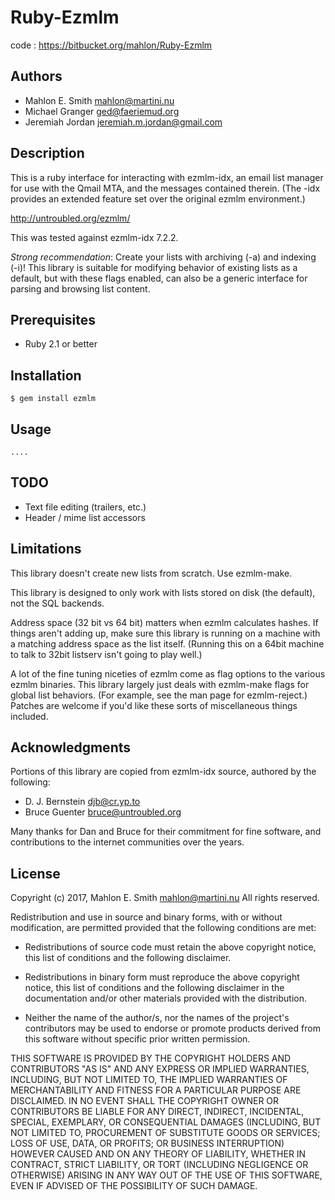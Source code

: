 # Ruby-Ezmlm

code
: https://bitbucket.org/mahlon/Ruby-Ezmlm


## Authors

* Mahlon E. Smith <mahlon@martini.nu>
* Michael Granger <ged@faeriemud.org>
* Jeremiah Jordan <jeremiah.m.jordan@gmail.com>


## Description

This is a ruby interface for interacting with ezmlm-idx, an email list
manager for use with the Qmail MTA, and the messages contained therein.
(The -idx provides an extended feature set over the original ezmlm
environment.)

http://untroubled.org/ezmlm/

This was tested against ezmlm-idx 7.2.2.

*Strong recommendation*: Create your lists with archiving (-a) and
indexing (-i)!   This library is suitable for modifying behavior of
existing lists as a default, but with these flags enabled, can also
be a generic interface for parsing and browsing list content.


## Prerequisites

* Ruby 2.1 or better


## Installation

    $ gem install ezmlm

## Usage

	....


## TODO

  - Text file editing (trailers, etc.)
  - Header / mime list accessors


## Limitations

This library doesn't create new lists from scratch.  Use ezmlm-make.

This library is designed to only work with lists stored on disk (the
default), not the SQL backends.

Address space (32 bit vs 64 bit) matters when ezmlm calculates hashes.
If things aren't adding up, make sure this library is running on a
machine with a matching address space as the list itself.  (Running this
on a 64bit machine to talk to 32bit listserv isn't going to play well.)

A lot of the fine tuning niceties of ezmlm come as flag options to
the various ezmlm binaries.  This library largely just deals with
ezmlm-make flags for global list behaviors.  (For example, see the man
page for ezmlm-reject.)  Patches are welcome if you'd like these sorts
of miscellaneous things included.


## Acknowledgments

Portions of this library are copied from ezmlm-idx source, authored by
the following:

 * D. J. Bernstein <djb@cr.yp.to>
 * Bruce Guenter <bruce@untroubled.org>

Many thanks for Dan and Bruce for their commitment for fine software, and
contributions to the internet communities over the years.


## License

Copyright (c) 2017, Mahlon E. Smith <mahlon@martini.nu>
All rights reserved.

Redistribution and use in source and binary forms, with or without
modification, are permitted provided that the following conditions are met:

  * Redistributions of source code must retain the above copyright notice,
    this list of conditions and the following disclaimer.

  * Redistributions in binary form must reproduce the above copyright notice,
    this list of conditions and the following disclaimer in the documentation
    and/or other materials provided with the distribution.

  * Neither the name of the author/s, nor the names of the project's
    contributors may be used to endorse or promote products derived from this
    software without specific prior written permission.

THIS SOFTWARE IS PROVIDED BY THE COPYRIGHT HOLDERS AND CONTRIBUTORS "AS IS"
AND ANY EXPRESS OR IMPLIED WARRANTIES, INCLUDING, BUT NOT LIMITED TO, THE
IMPLIED WARRANTIES OF MERCHANTABILITY AND FITNESS FOR A PARTICULAR PURPOSE ARE
DISCLAIMED. IN NO EVENT SHALL THE COPYRIGHT OWNER OR CONTRIBUTORS BE LIABLE
FOR ANY DIRECT, INDIRECT, INCIDENTAL, SPECIAL, EXEMPLARY, OR CONSEQUENTIAL
DAMAGES (INCLUDING, BUT NOT LIMITED TO, PROCUREMENT OF SUBSTITUTE GOODS OR
SERVICES; LOSS OF USE, DATA, OR PROFITS; OR BUSINESS INTERRUPTION) HOWEVER
CAUSED AND ON ANY THEORY OF LIABILITY, WHETHER IN CONTRACT, STRICT LIABILITY,
OR TORT (INCLUDING NEGLIGENCE OR OTHERWISE) ARISING IN ANY WAY OUT OF THE USE
OF THIS SOFTWARE, EVEN IF ADVISED OF THE POSSIBILITY OF SUCH DAMAGE.
